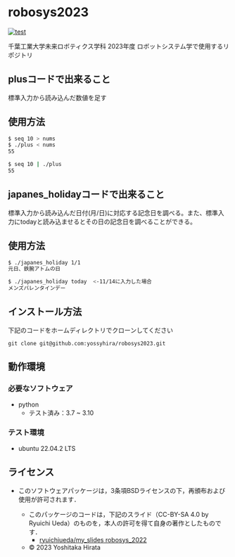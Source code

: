 # robosys2023
[![test](https://github.com/yossyhira/robosys2023/actions/workflows/test.yml/badge.svg)](https://github.com/yossyhira/robosys2023/actions/workflows/test.yml)

千葉工業大学未来ロボティクス学科 2023年度 ロボットシステム学で使用するリポジトリ

## plusコードで出来ること
標準入力から読み込んだ数値を足す

## 使用方法

```bash
$ seq 10 > nums
$ ./plus < nums
55
```

```bash
$ seq 10 | ./plus
55
```
## japanes_holidayコードで出来ること
標準入力から読み込んだ日付(月/日)に対応する記念日を調べる。また、標準入力にtodayと読み込ませるとその日の記念日を調べることができる。

## 使用方法

```bash
$ ./japanes_holiday 1/1
元日、鉄腕アトムの日
```

```bash
$ ./japanes_holiday today  <-11/14に入力した場合
メンズバレンタインデー
```

## インストール方法
下記のコードをホームディレクトリでクローンしてください
```
git clone git@github.com:yossyhira/robosys2023.git
```
## 動作環境
### 必要なソフトウェア　

* python
  * テスト済み：3.7 ~ 3.10

### テスト環境
* ubuntu 22.04.2 LTS

## ライセンス
* このソフトウェアパッケージは，3条項BSDライセンスの下，再頒布および使用が許可されます．
  
  * このパッケージのコードは，下記のスライド（CC-BY-SA 4.0 by Ryuichi Ueda）のものを，本人の許可を得て自身の著作としたものです．
      * [ryuichiueda/my_slides robosys_2022](https://github.com/ryuichiueda/my_slides/tree/master/robosys_2022)
  * © 2023 Yoshitaka Hirata
